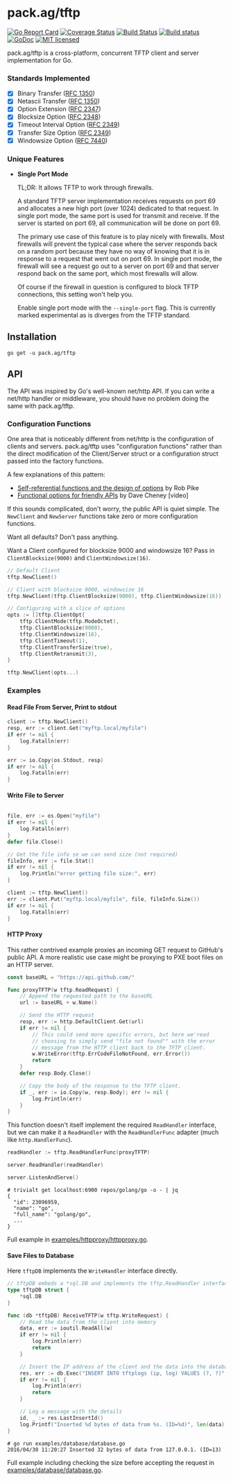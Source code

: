 # **pack.ag/tftp**

[![Go Report Card](https://goreportcard.com/badge/vcabbage/go-tftp)](https://goreportcard.com/report/vcabbage/go-tftp)
[![Coverage Status](https://coveralls.io/repos/github/vcabbage/go-tftp/badge.svg?branch=master)](https://coveralls.io/github/vcabbage/go-tftp?branch=master)
[![Build Status](https://travis-ci.org/vcabbage/go-tftp.svg?branch=master)](https://travis-ci.org/vcabbage/go-tftp)
[![Build status](https://ci.appveyor.com/api/projects/status/0sxw1t6jjoe4yc9p/branch/master?svg=true)](https://ci.appveyor.com/project/vcabbage/go-tftp/branch/master)
[![GoDoc](https://godoc.org/github.com/vcabbage/go-tftp?status.svg)](http://godoc.org/github.com/vcabbage/go-tftp)
[![MIT licensed](https://img.shields.io/badge/license-MIT-blue.svg)](https://raw.githubusercontent.com/vcabbage/go-tftp/master/LICENSE)


pack.ag/tftp is a cross-platform, concurrent TFTP client and server implementation for Go.


### Standards Implemented

- [X] Binary Transfer ([RFC 1350](https://tools.ietf.org/html/rfc1350))
- [X] Netascii Transfer ([RFC 1350](https://tools.ietf.org/html/rfc1350))
- [X] Option Extension ([RFC 2347](https://tools.ietf.org/html/rfc2347))
- [X] Blocksize Option ([RFC 2348](https://tools.ietf.org/html/rfc2348))
- [X] Timeout Interval Option ([RFC 2349](https://tools.ietf.org/html/rfc2349))
- [X] Transfer Size Option ([RFC 2349](https://tools.ietf.org/html/rfc2349))
- [X] Windowsize Option ([RFC 7440](https://tools.ietf.org/html/rfc7440))

### Unique Features

- __Single Port Mode__

    TL;DR: It allows TFTP to work through firewalls.

    A standard TFTP server implementation receives requests on port 69 and allocates a new high port (over 1024) dedicated to that request.
    In single port mode, the same port is used for transmit and receive. If the server is started on port 69, all communication will
    be done on port 69.
    
    The primary use case of this feature is to play nicely with firewalls. Most firewalls will prevent the typical case where the server responds
    back on a random port because they have no way of knowing that it is in response to a request that went out on port 69. In single port mode,
    the firewall will see a request go out to a server on port 69 and that server respond back on the same port, which most firewalls will allow.
    
    Of course if the firewall in question is configured to block TFTP connections, this setting won't help you.
    
    Enable single port mode with the `--single-port` flag. This is currently marked experimental as is diverges from the TFTP standard.

## Installation

```
go get -u pack.ag/tftp
```

## API

The API was inspired by Go's well-known net/http API. If you can write a net/http handler or middleware, you should have no problem doing the same with pack.ag/tftp.

### Configuration Functions

One area that is noticeably different from net/http is the configuration of clients and servers. pack.ag/tftp uses "configuration functions" rather than the direct modification of the
Client/Server struct or a configuration struct passed into the factory functions.

A few explanations of this pattern:
* [Self-referential functions and the design of options](http://commandcenter.blogspot.com/2014/01/self-referential-functions-and-design.html) by Rob Pike
* [Functional options for friendly APIs](https://www.youtube.com/watch?v=24lFtGHWxAQ) by Dave Cheney [video]

If this sounds complicated, don't worry, the public API is quiet simple. The `NewClient` and `NewServer` functions take zero or more configuration functions.

Want all defaults? Don't pass anything.

Want a Client configured for blocksize 9000 and windowsize 16? Pass in `ClientBlocksize(9000)` and `ClientWindowsize(16)`.

``` go
// Default Client
tftp.NewClient()

// Client with blocksize 9000, windowsize 16
tftp.NewClient(tftp.ClientBlocksize(9000), tftp.ClientWindowsize(16))

// Configuring with a slice of options
opts := []tftp.ClientOpt{
    tftp.ClientMode(tftp.ModeOctet),
    tftp.ClientBlocksize(9000),
    tftp.ClientWindowsize(16),
    tftp.ClientTimeout(1),
    tftp.ClientTransferSize(true),
    tftp.ClientRetransmit(3),
}

tftp.NewClient(opts...)
```

### Examples

#### Read File From Server, Print to stdout

``` go
client := tftp.NewClient()
resp, err := client.Get("myftp.local/myfile")
if err != nil {
    log.Fatalln(err)
}

err := io.Copy(os.Stdout, resp)
if err != nil {
    log.Fatalln(err)
}
```

#### Write File to Server

``` go

file, err := os.Open("myfile")
if err != nil {
    log.Fatalln(err)
}
defer file.Close()

// Get the file info se we can send size (not required)
fileInfo, err := file.Stat()
if err != nil {
    log.Println("error getting file size:", err)
}

client := tftp.NewClient()
err := client.Put("myftp.local/myfile", file, fileInfo.Size())
if err != nil {
    log.Fatalln(err)
}
```


#### HTTP Proxy

This rather contrived example proxies an incoming GET request to GitHub's public API. A more realistic use case might be proxying to PXE boot files on an HTTP server.

``` go
const baseURL = "https://api.github.com/"

func proxyTFTP(w tftp.ReadRequest) {
	// Append the requested path to the baseURL
	url := baseURL + w.Name()

	// Send the HTTP request
	resp, err := http.DefaultClient.Get(url)
	if err != nil {
		// This could send more specific errors, but here we'read
		// choosing to simply send "file not found"" with the error
		// message from the HTTP client back to the TFTP client.
		w.WriteError(tftp.ErrCodeFileNotFound, err.Error())
		return
	}
	defer resp.Body.Close()

	// Copy the body of the response to the TFTP client.
	if _, err := io.Copy(w, resp.Body); err != nil {
		log.Println(err)
	}
}
```


This function doesn't itself implement the required `ReadHandler` interface, but we can make it a `ReadHandler` with the `ReadHandlerFunc` adapter (much like `http.HandlerFunc`).

``` go
readHandler := tftp.ReadHandlerFunc(proxyTFTP)

server.ReadHandler(readHandler)

server.ListenAndServe()
```

```
# trivialt get localhost:6900 repos/golang/go -o - | jq
{
  "id": 23096959,
  "name": "go",
  "full_name": "golang/go",
  ...
}
```

Full example in [examples/httpproxy/httpproxy.go](https://github.com/vcabbage/go-tftp/blob/master/examples/httpproxy/httpproxy.go).

#### Save Files to Database

Here `tftpDB` implements the `WriteHandler` interface directly.

``` go
// tftpDB embeds a *sql.DB and implements the tftp.ReadHandler interface.
type tftpDB struct {
	*sql.DB
}

func (db *tftpDB) ReceiveTFTP(w tftp.WriteRequest) {
	// Read the data from the client into memory
	data, err := ioutil.ReadAll(w)
	if err != nil {
		log.Println(err)
		return
	}

	// Insert the IP address of the client and the data into the database
	res, err := db.Exec("INSERT INTO tftplogs (ip, log) VALUES (?, ?)", w.Addr().IP.String(), string(data))
	if err != nil {
		log.Println(err)
		return
	}

	// Log a message with the details
	id, _ := res.LastInsertId()
	log.Printf("Inserted %d bytes of data from %s. (ID=%d)", len(data), w.Addr().IP, id)
}
```

```
# go run examples/database/database.go
2016/04/30 11:20:27 Inserted 32 bytes of data from 127.0.0.1. (ID=13)
```

Full example including checking the size before accepting the request in [examples/database/database.go](https://github.com/vcabbage/go-tftp/blob/master/examples/database/database.go).
